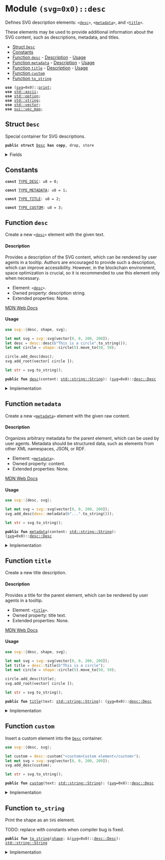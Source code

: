 
<a name="(svg=0x0)_desc"></a>

# Module `(svg=0x0)::desc`

Defines SVG description elements: <code>&lt;<a href="./desc.md#(svg=0x0)_desc">desc</a>&gt;</code>, <code>&lt;<a href="./desc.md#(svg=0x0)_desc_metadata">metadata</a>&gt;</code>, and <code>&lt;<a href="./desc.md#(svg=0x0)_desc_title">title</a>&gt;</code>.

These elements may be used to provide additional information about the SVG content, such as
descriptions, metadata, and titles.


-  [Struct `Desc`](#(svg=0x0)_desc_Desc)
-  [Constants](#@Constants_0)
-  [Function `desc`](#(svg=0x0)_desc_desc)
        -  [Description](#@Description_1)
        -  [Usage](#@Usage_2)
-  [Function `metadata`](#(svg=0x0)_desc_metadata)
        -  [Description](#@Description_3)
        -  [Usage](#@Usage_4)
-  [Function `title`](#(svg=0x0)_desc_title)
        -  [Description](#@Description_5)
        -  [Usage](#@Usage_6)
-  [Function `custom`](#(svg=0x0)_desc_custom)
-  [Function `to_string`](#(svg=0x0)_desc_to_string)


<pre><code><b>use</b> (<a href="./svg.md#(svg=0x0)_svg">svg</a>=0x0)::<a href="./print.md#(svg=0x0)_print">print</a>;
<b>use</b> <a href="../../.doc-deps/std/ascii.md#std_ascii">std::ascii</a>;
<b>use</b> <a href="../../.doc-deps/std/option.md#std_option">std::option</a>;
<b>use</b> <a href="../../.doc-deps/std/string.md#std_string">std::string</a>;
<b>use</b> <a href="../../.doc-deps/std/vector.md#std_vector">std::vector</a>;
<b>use</b> <a href="../../.doc-deps/sui/vec_map.md#sui_vec_map">sui::vec_map</a>;
</code></pre>



<a name="(svg=0x0)_desc_Desc"></a>

## Struct `Desc`

Special container for SVG descriptions.


<pre><code><b>public</b> <b>struct</b> <a href="./desc.md#(svg=0x0)_desc_Desc">Desc</a> <b>has</b> <b>copy</b>, drop, store
</code></pre>



<details>
<summary>Fields</summary>


<dl>
<dt>
<code>desc_type: u8</code>
</dt>
<dd>
</dd>
<dt>
<code>content: <a href="../../.doc-deps/std/string.md#std_string_String">std::string::String</a></code>
</dt>
<dd>
</dd>
</dl>


</details>

<a name="@Constants_0"></a>

## Constants


<a name="(svg=0x0)_desc_TYPE_DESC"></a>



<pre><code><b>const</b> <a href="./desc.md#(svg=0x0)_desc_TYPE_DESC">TYPE_DESC</a>: u8 = 0;
</code></pre>



<a name="(svg=0x0)_desc_TYPE_METADATA"></a>



<pre><code><b>const</b> <a href="./desc.md#(svg=0x0)_desc_TYPE_METADATA">TYPE_METADATA</a>: u8 = 1;
</code></pre>



<a name="(svg=0x0)_desc_TYPE_TITLE"></a>



<pre><code><b>const</b> <a href="./desc.md#(svg=0x0)_desc_TYPE_TITLE">TYPE_TITLE</a>: u8 = 2;
</code></pre>



<a name="(svg=0x0)_desc_TYPE_CUSTOM"></a>



<pre><code><b>const</b> <a href="./desc.md#(svg=0x0)_desc_TYPE_CUSTOM">TYPE_CUSTOM</a>: u8 = 3;
</code></pre>



<a name="(svg=0x0)_desc_desc"></a>

## Function `desc`

Create a new <code>&lt;<a href="./desc.md#(svg=0x0)_desc">desc</a>&gt;</code> element with the given text.


<a name="@Description_1"></a>

#### Description


Provides a description of the SVG content, which can be rendered by user agents in a
tooltip. Authors are encouraged to provide such a description, which can improve accessibility.
However, in the blockchain environment, space optimization is crucial, so it is recommended to
use this element only when necessary.

- Element: <code>&lt;<a href="./desc.md#(svg=0x0)_desc">desc</a>&gt;</code>.
- Owned property: description string.
- Extended properties: None.

[MDN Web Docs](https://developer.mozilla.org/en-US/docs/Web/SVG/Element/desc)


<a name="@Usage_2"></a>

#### Usage


```rust
use svg::{desc, shape, svg};

let mut svg = svg::svg(vector[0, 0, 200, 200]);
let desc = desc::desc(b"This is a circle".to_string());
let mut circle = shape::circle(5).move_to(50, 50);

circle.add_desc(desc);
svg.add_root(vector[ circle ]);

let str = svg.to_string();
```


<pre><code><b>public</b> <b>fun</b> <a href="./desc.md#(svg=0x0)_desc">desc</a>(content: <a href="../../.doc-deps/std/string.md#std_string_String">std::string::String</a>): (<a href="./svg.md#(svg=0x0)_svg">svg</a>=0x0)::<a href="./desc.md#(svg=0x0)_desc_Desc">desc::Desc</a>
</code></pre>



<details>
<summary>Implementation</summary>


<pre><code><b>public</b> <b>fun</b> <a href="./desc.md#(svg=0x0)_desc">desc</a>(content: String): <a href="./desc.md#(svg=0x0)_desc_Desc">Desc</a> { <a href="./desc.md#(svg=0x0)_desc_Desc">Desc</a> { desc_type: <a href="./desc.md#(svg=0x0)_desc_TYPE_DESC">TYPE_DESC</a>, content } }
</code></pre>



</details>

<a name="(svg=0x0)_desc_metadata"></a>

## Function `metadata`

Create a new <code>&lt;<a href="./desc.md#(svg=0x0)_desc_metadata">metadata</a>&gt;</code> element with the given raw content.


<a name="@Description_3"></a>

#### Description


Organizes arbitrary metadata for the parent element, which can be used by user agents.
Metadata should be structured data, such as elements from other XML namespaces, JSON, or
RDF.

- Element: <code>&lt;<a href="./desc.md#(svg=0x0)_desc_metadata">metadata</a>&gt;</code>.
- Owned property: content.
- Extended properties: None.

[MDN Web Docs](https://developer.mozilla.org/en-US/docs/Web/SVG/Element/metadata)


<a name="@Usage_4"></a>

#### Usage


```rust
use svg::{desc, svg};

let mut svg = svg::svg(vector[0, 0, 200, 200]);
svg.add_desc(desc::metadata(b"...".to_string()));

let str = svg.to_string();
```


<pre><code><b>public</b> <b>fun</b> <a href="./desc.md#(svg=0x0)_desc_metadata">metadata</a>(content: <a href="../../.doc-deps/std/string.md#std_string_String">std::string::String</a>): (<a href="./svg.md#(svg=0x0)_svg">svg</a>=0x0)::<a href="./desc.md#(svg=0x0)_desc_Desc">desc::Desc</a>
</code></pre>



<details>
<summary>Implementation</summary>


<pre><code><b>public</b> <b>fun</b> <a href="./desc.md#(svg=0x0)_desc_metadata">metadata</a>(content: String): <a href="./desc.md#(svg=0x0)_desc_Desc">Desc</a> { <a href="./desc.md#(svg=0x0)_desc_Desc">Desc</a> { desc_type: <a href="./desc.md#(svg=0x0)_desc_TYPE_METADATA">TYPE_METADATA</a>, content } }
</code></pre>



</details>

<a name="(svg=0x0)_desc_title"></a>

## Function `title`

Create a new title description.


<a name="@Description_5"></a>

#### Description


Provides a title for the parent element, which can be rendered by user agents in a tooltip.

- Element: <code>&lt;<a href="./desc.md#(svg=0x0)_desc_title">title</a>&gt;</code>.
- Owned property: title text.
- Extended properties: None.

[MDN Web Docs](https://developer.mozilla.org/en-US/docs/Web/SVG/Element/title)


<a name="@Usage_6"></a>

#### Usage


```rust
use svg::{desc, shape, svg};

let mut svg = svg::svg(vector[0, 0, 200, 200]);
let title = desc::title(b"This is a circle");
let mut circle = shape::circle(5).move_to(50, 50);

circle.add_desc(title);
svg.add_root(vector[ circle ]);

let str = svg.to_string();
```


<pre><code><b>public</b> <b>fun</b> <a href="./desc.md#(svg=0x0)_desc_title">title</a>(text: <a href="../../.doc-deps/std/string.md#std_string_String">std::string::String</a>): (<a href="./svg.md#(svg=0x0)_svg">svg</a>=0x0)::<a href="./desc.md#(svg=0x0)_desc_Desc">desc::Desc</a>
</code></pre>



<details>
<summary>Implementation</summary>


<pre><code><b>public</b> <b>fun</b> <a href="./desc.md#(svg=0x0)_desc_title">title</a>(text: String): <a href="./desc.md#(svg=0x0)_desc_Desc">Desc</a> { <a href="./desc.md#(svg=0x0)_desc_Desc">Desc</a> { desc_type: <a href="./desc.md#(svg=0x0)_desc_TYPE_TITLE">TYPE_TITLE</a>, content: text } }
</code></pre>



</details>

<a name="(svg=0x0)_desc_custom"></a>

## Function `custom`

Insert a custom element into the <code><a href="./desc.md#(svg=0x0)_desc_Desc">Desc</a></code> container.

```rust
use svg::{desc, svg};

let custom = desc::custom("<custom>Custom element</custom>");
let mut svg = svg::svg(vector[0, 0, 200, 200]);
svg.add_desc(custom);

let str = svg.to_string();
```


<pre><code><b>public</b> <b>fun</b> <a href="./desc.md#(svg=0x0)_desc_custom">custom</a>(text: <a href="../../.doc-deps/std/string.md#std_string_String">std::string::String</a>): (<a href="./svg.md#(svg=0x0)_svg">svg</a>=0x0)::<a href="./desc.md#(svg=0x0)_desc_Desc">desc::Desc</a>
</code></pre>



<details>
<summary>Implementation</summary>


<pre><code><b>public</b> <b>fun</b> <a href="./desc.md#(svg=0x0)_desc_custom">custom</a>(text: String): <a href="./desc.md#(svg=0x0)_desc_Desc">Desc</a> { <a href="./desc.md#(svg=0x0)_desc_Desc">Desc</a> { desc_type: <a href="./desc.md#(svg=0x0)_desc_TYPE_CUSTOM">TYPE_CUSTOM</a>, content: text } }
</code></pre>



</details>

<a name="(svg=0x0)_desc_to_string"></a>

## Function `to_string`

Print the shape as an <code>SVG</code> element.

TODO: replace with constants when compiler bug is fixed.


<pre><code><b>public</b> <b>fun</b> <a href="./desc.md#(svg=0x0)_desc_to_string">to_string</a>(<a href="./shape.md#(svg=0x0)_shape">shape</a>: &(<a href="./svg.md#(svg=0x0)_svg">svg</a>=0x0)::<a href="./desc.md#(svg=0x0)_desc_Desc">desc::Desc</a>): <a href="../../.doc-deps/std/string.md#std_string_String">std::string::String</a>
</code></pre>



<details>
<summary>Implementation</summary>


<pre><code><b>public</b> <b>fun</b> <a href="./desc.md#(svg=0x0)_desc_to_string">to_string</a>(<a href="./shape.md#(svg=0x0)_shape">shape</a>: &<a href="./desc.md#(svg=0x0)_desc_Desc">Desc</a>): String {
    <b>let</b> (name, content) = match (<a href="./shape.md#(svg=0x0)_shape">shape</a>.desc_type) {
        0 =&gt; (b"<a href="./desc.md#(svg=0x0)_desc">desc</a>", vector[<a href="./shape.md#(svg=0x0)_shape">shape</a>.content]),
        1 =&gt; (b"<a href="./desc.md#(svg=0x0)_desc_metadata">metadata</a>", vector[<a href="./shape.md#(svg=0x0)_shape">shape</a>.content]),
        2 =&gt; (b"<a href="./desc.md#(svg=0x0)_desc_title">title</a>", vector[<a href="./shape.md#(svg=0x0)_shape">shape</a>.content]),
        3 =&gt; <b>return</b> <a href="./shape.md#(svg=0x0)_shape">shape</a>.content,
        _ =&gt; <b>abort</b>,
    };
    <a href="./print.md#(svg=0x0)_print_print">print::print</a>(name.<a href="./desc.md#(svg=0x0)_desc_to_string">to_string</a>(), vec_map::empty(), option::some(content))
}
</code></pre>



</details>

